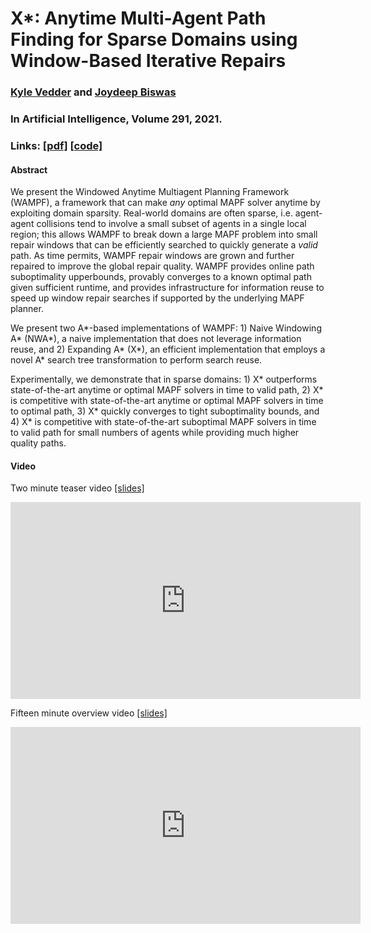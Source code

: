 <head>
<!-- Global site tag (gtag.js) - Google Analytics -->
<script async src="https://www.googletagmanager.com/gtag/js?id=UA-143379317-1"></script>
<script type="text/javascript" src="js/googleanalytics.js"></script>
<meta charset="utf-8">
<meta name="viewport" content="width=device-width, initial-scale=1.0">
<meta name="description" content="X*: Anytime Multi-Agent Path Finding for Sparse Domains using Window-Based Iterative Repairs">
<meta name="author" content="Kyle Vedder">
<link rel="shortcut icon" href="favicon.ico">
<title>X*</title>
<style>
     .updates li {
          margin-bottom:5px;
     }
</style>
</head>

# X*: Anytime Multi-Agent Path Finding for Sparse Domains using Window-Based Iterative Repairs

### [Kyle Vedder](http://vedder.io) and [Joydeep Biswas](http://joydeepb.com)

### In Artificial Intelligence, Volume 291, 2021.

### Links: [[pdf]](publications/expanding_astar_aij.pdf) [[code]](https://github.com/kylevedder/libMultiRobotPlanning/tree/xstar)

#### Abstract

We present the Windowed Anytime Multiagent Planning Framework (WAMPF), a framework that can make *any* optimal MAPF solver anytime by exploiting domain sparsity. Real-world domains are often sparse, i.e. agent-agent collisions tend to involve a small subset of agents in a single local region; this allows WAMPF to break down a large MAPF problem into small repair windows that can be efficiently searched to quickly generate a *valid* path. As time permits, WAMPF repair windows are grown and further repaired to improve the global repair quality. WAMPF provides online path suboptimality upperbounds, provably converges to a known optimal path given sufficient runtime, and provides infrastructure for information reuse to speed up window repair searches if supported by the underlying MAPF planner.

We present two A\*-based implementations of WAMPF: 1) Naive Windowing A\* (NWA\*), a naive implementation that does not leverage information reuse, and 2) Expanding A\* (X\*), an efficient implementation that employs a novel A* search tree transformation to perform search reuse.
    
Experimentally, we demonstrate that in sparse domains: 1) X\* outperforms state-of-the-art anytime or optimal MAPF solvers in time to valid path, 2) X\* is competitive with state-of-the-art anytime or optimal MAPF solvers in time to optimal path, 3) X\* quickly converges to tight suboptimality bounds, and 4) X\* is competitive with state-of-the-art suboptimal  MAPF solvers in time to valid path for small numbers of agents while providing much higher quality paths.

#### Video

Two minute teaser video [[slides]](https://docs.google.com/presentation/d/1qTM8LGMHVllsLpeJT1YsP814FDzw9fcNAnG9jWxrqmE/edit?usp=sharing)

<iframe width="560" height="315" src="https://www.youtube.com/embed/uvYnZ4TG9Uk" title="YouTube video player" frameborder="0" allow="accelerometer; autoplay; clipboard-write; encrypted-media; gyroscope; picture-in-picture" allowfullscreen></iframe>

Fifteen minute overview video [[slides]](https://docs.google.com/presentation/d/1Uex6PMoZ_hvDpw03dkZ-61fnHZLgHnGJV5WnrMHRKDc/edit?usp=sharing)

<iframe width="560" height="315" src="https://www.youtube.com/embed/ErXkeQCOJAU" title="YouTube video player" frameborder="0" allow="accelerometer; autoplay; clipboard-write; encrypted-media; gyroscope; picture-in-picture" allowfullscreen></iframe>